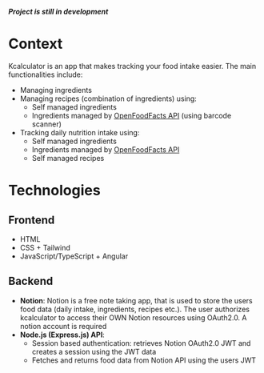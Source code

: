 _**Project is still in development**_

# Context

Kcalculator is an app that makes tracking your food intake easier. The main functionalities include:

- Managing ingredients
- Managing recipes (combination of ingredients) using:
  - Self managed ingredients
  - Ingredients managed by [OpenFoodFacts API](https://nl.openfoodfacts.org/) (using barcode scanner)
- Tracking daily nutrition intake using:
  - Self managed ingredients
  - Ingredients managed by [OpenFoodFacts API](https://nl.openfoodfacts.org/)
  - Self managed recipes

# Technologies

## Frontend

- HTML
- CSS + Tailwind
- JavaScript/TypeScript + Angular

## Backend

- **Notion**: Notion is a free note taking app, that is used to store the users food data (daily intake, ingredients, recipes etc.). The user authorizes kcalculator to access their OWN Notion resources using OAuth2.0. A notion account is required
- **Node.js (Express.js) API**:
  - Session based authentication: retrieves Notion OAuth2.0 JWT and creates a session using the JWT data
  - Fetches and returns food data from Notion API using the users JWT
